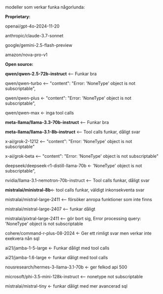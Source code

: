 modeller som verkar funka någorlunda:

**Proprietary:**

openai/gpt-4o-2024-11-20

anthropic/claude-3.7-sonnet

google/gemini-2.5-flash-preview

amazon/nova-pro-v1

**Open source:**

**qwen/qwen-2.5-72b-instruct** <-- Funkar bra

qwen/qwen-turbo <--     "content": "Error: 'NoneType' object is not subscriptable",
 
qwen/qwen-plus <- "content": "Error: 'NoneType' object is not subscriptable",

qwen/qwen-max <- inga tool calls

**meta-llama/llama-3.3-70b-instruct** <-- Funkar bra

**meta-llama/llama-3.1-8b-instruct** <-- Tool calls funkar, dåligt svar

x-ai/grok-2-1212 <--    "content": "Error: 'NoneType' object is not subscriptable"

x-ai/grok-beta <-- "content": "Error: 'NoneType' object is not subscriptable"

deepseek/deepseek-r1-distill-llama-70b <- 'NoneType' object is not subscriptable",

nvidia/llama-3.1-nemotron-70b-instruct <-- Tool calls funkar, dåligt svar

**mistralai/ministral-8b**<- tool calls funkar, väldigt inkonsekventa svar

mistralai/mistral-large-2411 <-- försöker anropa funktioner som inte finns

mistralai/mistral-large-2407 <-- funkar dåligt

mistralai/pixtral-large-2411 <-- gör bort sig, Error processing query: 'NoneType' object is not subscriptable

cohere/command-r-plus-08-2024 <- Ger ett rimligt svar men verkar inte exekvera nån sql

ai21/jamba-1-5-large <- Funkar dåligt med tool calls

ai21/jamba-1.6-large <- funkar dåligt med tool calls

nousresearch/hermes-3-llama-3.1-70b <- ger felkod api 500

microsoft/phi-3.5-mini-128k-instruct <-- nonetype not subscriptable

mistralai/mistral-tiny <- funkar dåligt med mer avancerad sql


